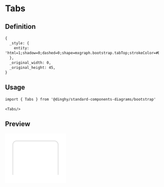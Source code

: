 # Tabs

## Definition

```
{
  _style: { 
    entity: 'html=1;shadow=0;dashed=0;shape=mxgraph.bootstrap.tabTop;strokeColor=#DFDFDF;fillColor=#ffffff;rSize=5;perimeter=none;whiteSpace=wrap;resizeWidth=1;align=center;spacing=20;fontSize=14;fontColor=#4B5259;',
  },
  _original_width: 0,
  _original_height: 45,
}
```

## Usage

```
import { Tabs } from '@dinghy/standard-components-diagrams/bootstrap'

<Tabs/>
```

## Preview

<img src="./tabs.png" width="200"/>
